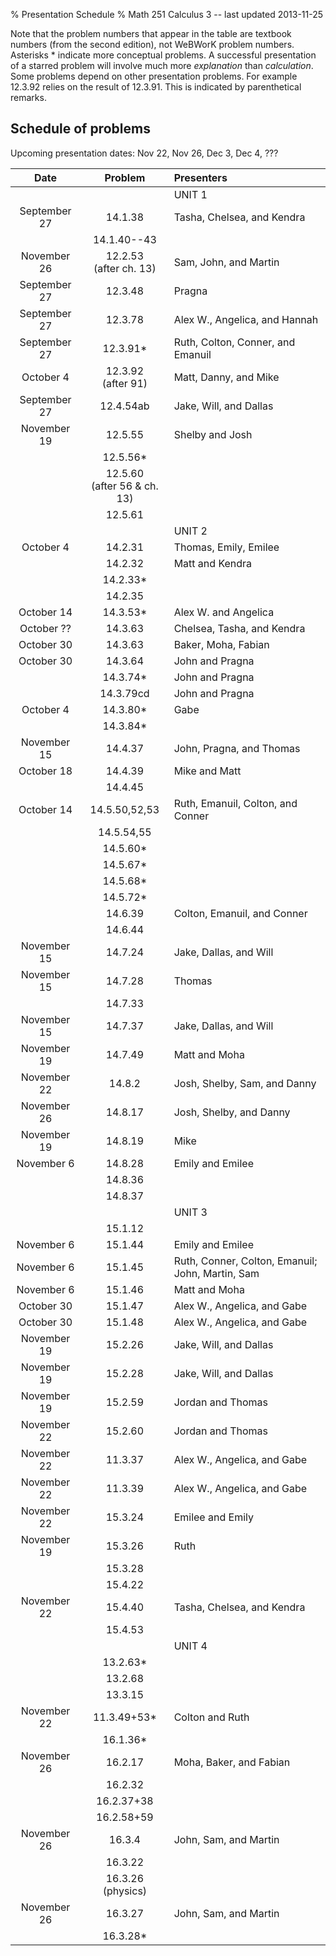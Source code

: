 % Presentation Schedule
% Math 251 Calculus 3 -- last updated 2013-11-25

Note that the problem numbers that appear in the table are textbook numbers
(from the second edition), not WeBWorK problem numbers. Asterisks * indicate
more conceptual problems. A successful presentation of a starred problem will
involve much more *explanation* than *calculation*. Some problems depend on
other presentation problems. For example 12.3.92 relies on the result of
12.3.91. This is indicated by parenthetical remarks.

## Schedule of problems 

Upcoming presentation dates: Nov 22, Nov 26, Dec 3, Dec 4, ???

|      Date       | Problem                              |                Presenters               |
|:---------------:|:------------------------------------:|:----------------------------------------|
|                 |                                      | UNIT 1                                  |
| September 27    | 14.1.38                              | Tasha, Chelsea, and Kendra              |
|                 | 14.1.40--43                          |                                         |
| November 26     | 12.2.53 <br /> (after ch. 13)        | Sam, John, and Martin                   |
| September 27    | 12.3.48                              | Pragna                                  |
| September 27    | 12.3.78 <!-- omit next year -->      | Alex W., Angelica, and Hannah           |
| September 27    | 12.3.91*                             | Ruth, Colton, Conner, and Emanuil       |
| October 4       | 12.3.92 <br /> (after 91)            | Matt, Danny, and Mike                   |
| September 27    | 12.4.54ab                            | Jake, Will, and Dallas                  |
| November 19     | 12.5.55                              | Shelby and Josh                         |
|                 | 12.5.56*                             |                                         |
|                 | 12.5.60 <br /> (after 56 & ch. 13)   |                                         |
|                 | 12.5.61                              |                                         |
|                 |                                      | UNIT 2                                  |
| October 4       | 14.2.31                              | Thomas, Emily, Emilee                   |
|                 | 14.2.32                              | Matt and Kendra                         |
|                 | 14.2.33*                             |                                         |
|                 | 14.2.35                              |                                         |
| October 14      | 14.3.53*                             | Alex W. and Angelica                    |
| October ??      | 14.3.63                              | Chelsea, Tasha, and Kendra              |
| October 30      | 14.3.63                              | Baker, Moha, Fabian                     |
| October 30      | 14.3.64                              | John and Pragna                         |
|                 | 14.3.74*                             | John and Pragna                         |
|                 | 14.3.79cd                            | John and Pragna                         |
| October 4       | 14.3.80*                             | Gabe                                    |
|                 | 14.3.84*                             |                                         |
| November 15     | 14.4.37                              | John, Pragna, and Thomas                |
| October 18      | 14.4.39                              | Mike and Matt                           |
|                 | 14.4.45                              |                                         |
| October 14      | 14.5.50,52,53                        | Ruth, Emanuil, Colton, and Conner       |
|                 | 14.5.54,55                           |                                         |
|                 | 14.5.60*                             |                                         |
|                 | 14.5.67*                             |                                         |
|                 | 14.5.68*                             |                                         |
|                 | 14.5.72*                             |                                         |
|                 | 14.6.39                              | Colton, Emanuil, and Conner             |
|                 | 14.6.44                              |                                         |
| November 15     | 14.7.24                              | Jake, Dallas, and Will                  |
| November 15     | 14.7.28                              | Thomas                                  |
|                 | 14.7.33                              |                                         |
| November 15     | 14.7.37                              | Jake, Dallas, and Will                  |
| November 19     | 14.7.49                              | Matt and Moha                           |
| November 22     | 14.8.2                               | Josh, Shelby, Sam, and Danny            |
| November 26     | 14.8.17                              | Josh, Shelby, and Danny                 |
| November 19     | 14.8.19                              | Mike                                    |
| November 6      | 14.8.28                              | Emily and Emilee                        |
|                 | 14.8.36                              |                                         |
|                 | 14.8.37                              |                                         |
|                 |                                      | UNIT 3                                  |
|                 | 15.1.12                              |                                         |
| November 6      | 15.1.44                              | Emily and Emilee                        |
| November 6      | 15.1.45                              | Ruth, Conner, Colton, Emanuil; John, Martin, Sam |
| November 6      | 15.1.46                              | Matt and Moha                           |
| October 30      | 15.1.47                              | Alex W., Angelica, and Gabe             |
| October 30      | 15.1.48                              | Alex W., Angelica, and Gabe             |
| November 19     | 15.2.26                              | Jake, Will, and Dallas                  |
| November 19     | 15.2.28                              | Jake, Will, and Dallas                  |
| November 19     | 15.2.59                              | Jordan and Thomas                       |
| November 22     | 15.2.60                              | Jordan and Thomas                       |
| November 22     | 11.3.37                              | Alex W., Angelica, and Gabe             |
| November 22     | 11.3.39                              | Alex W., Angelica, and Gabe             |
| November 22     | 15.3.24                              | Emilee and Emily                        |
| November 19     | 15.3.26                              | Ruth                                    |
|                 | 15.3.28                              |                                         |
|                 | 15.4.22                              |                                         |
| November 22     | 15.4.40                              | Tasha, Chelsea, and Kendra              |
|                 | 15.4.53                              |                                         |
|                 |                                      | UNIT 4                                  |
|                 | 13.2.63*                             |                                         |
|                 | 13.2.68                              |                                         |
|                 | 13.3.15                              |                                         |
| November 22     | 11.3.49+53*                          | Colton and Ruth                         |
|                 | 16.1.36*                             |                                         |
| November 26     | 16.2.17                              | Moha, Baker, and Fabian                 |
|                 | 16.2.32                              |                                         |
|                 | 16.2.37+38                           |                                         |
|                 | 16.2.58+59                           |                                         |
| November 26     | 16.3.4                               | John, Sam, and Martin                   |
|                 | 16.3.22                              |                                         |
|                 | 16.3.26 (physics)                    |                                         |
| November 26     | 16.3.27                              | John, Sam, and Martin                   |
|                 | 16.3.28*                             |                                         |

<!-- |                 | 11.1.87                              |                                         | -->
<!-- |                 | 11.2.25                              |                                         | -->
<!-- |                 | 11.2.31                              |                                         | -->
<!-- |                 | 11.2.32                              |                                         | -->
<!-- |                 | 13.3.29                              |                                         | -->
<!-- |                 | 13.3.32                              |                                         | -->
<!-- |                 | 13.4.22                              |                                         | -->
<!-- |                 | 13.4.23                              |                                         | -->
<!-- |                 | 13.4.24                              |                                         | -->
<!-- |                 | 13.4.28*                             |                                         | -->
<!-- |                 | 13.4.34                              |                                         | -->
<!-- |                 | 13.4.42                              |                                         | -->
<!-- |                 | 13.4.70*                             |                                         | -->
<!-- |                 | 13.4.71* (after 70)                  |                                         | -->
<!-- |                 | 13.5.24                              |                                         | -->
<!-- |                 | 13.5.52                              |                                         | -->
<!-- |                 | 13.5.53                              |                                         | -->

























